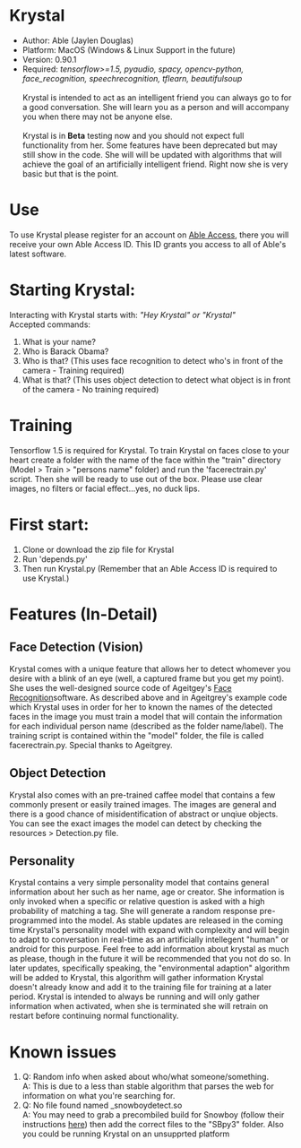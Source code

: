 # Krystal
- Author: Able (Jaylen Douglas)
- Platform: MacOS (Windows & Linux Support in the future)<br>
- Version: 0.90.1<br>
- Required: <i>tensorflow>=1.5, pyaudio, spacy, opencv-python, face_recognition, speechrecognition, tflearn, beautifulsoup</i><br><br>
Krystal is intended to act as an intelligent friend you can always go to for a good conversation. 
She will learn you as a person and will accompany you when there may not be anyone else. <br><br>
Krystal is in <b>Beta</b> testing 
now and you should not expect full functionality from her. Some features have been deprecated but may still show in the code. She will will be updated with algorithms that will achieve the goal of an artificially intelligent friend. Right now she is very basic but that is the point. 
# Use
To use Krystal please register for an account on <a href="https://ableinc.us/access">Able Access</a>, there you will receive
your own Able Access ID. This ID grants you access to all of Able's latest software.
<br>
# Starting Krystal: 
Interacting with Krystal starts with: <i>"Hey Krystal" or "Krystal"</i><br>
Accepted commands:
<br>
1) What is your name?<br>
2) Who is Barack Obama?<br>
3) Who is that? (This uses face recognition to detect who's in front of the camera - Training required)<br>
4) What is that? (This uses object detection to detect what object is in front of the camera - No training required)<br>
# Training
Tensorflow 1.5 is required for Krystal. To train Krystal on faces close to your heart create a folder with the name of the face
 within the "train" directory (Model > Train > "persons name" folder) and run the 'facerectrain.py' script. Then she will
 be ready to use out of the box. Please use clear images, no filters or facial effect...yes, no duck lips.
<br>
# First start:
1) Clone or download the zip file for Krystal<br>
2) Run 'depends.py'<br>
3) Then run Krystal.py (Remember that an Able Access ID is required to use Krystal.) <br>

# Features (In-Detail)
<h2>Face Detection (Vision)</h2>
Krystal comes with a unique feature that allows her to detect whomever you desire with a blink of an eye (well, a captured frame but you get my point). She uses the well-designed source code of Ageitgey's <a href="https://github.com/ageitgey/face_recognition">Face Recognition</a>software. As described above and in Ageitgrey's example code which Krystal uses in order for her to known the names of the detected faces in the image you must train a model that will contain the information for each individual person name (described as the folder name/label). The training script is contained within the "model" folder, the file is called facerectrain.py. Special thanks to Ageitgrey.
<br>
<h2>Object Detection</h2>
Krystal also comes with an pre-trained caffee model that contains a few commonly present or easily trained images. The images are general and there is a good chance of misidentification of abstract or unqiue objects. You can see the exact images the model can detect by checking the resources > Detection.py file. 
<br>
<h2>Personality</h2>
Krystal contains a very simple personality model that contains general information about her such as her name, age or creator. She information is only invoked when a specific or relative question is asked with a high probability of matching a tag. She will generate a random response pre-programmed into the model. As stable updates are released in the coming time Krystal's personality model with expand with complexity and will begin to adapt to conversation in real-time as an artificially intellegent "human" or android for this purpose. Feel free to add information about krystal as much as please, though in the future it will be recommended that you not do so. In later updates, specifically speaking, the "environmental adaption" algorithm will be added to Krystal, this algorithm will gather information Krystal doesn't already know and add it to the training file for training at a later period. Krystal is intended to always be running and will only gather information when activated, when she is terminated she will retrain on restart before continuing normal functionality.<br>

# Known issues
1) Q: Random info when asked about who/what someone/something.<br>
   A: This is due to a less than stable algorithm that parses the web for information on what you're searching for.<br>
2) Q: No file found named _snowboydetect.so<br>
   A: You may need to grab a precombiled build for Snowboy (follow their instructions <a href="https://github.com/Kitt-AI/snowboy">here</a>) then add the correct files to the "SBpy3" folder. Also you could be running Krystal on an unsupprted platform
